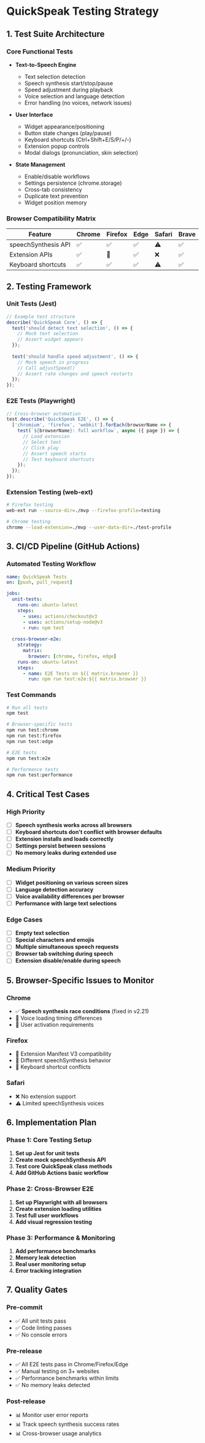 # QuickSpeak Testing Strategy

## 1. Test Suite Architecture

### Core Functional Tests
- **Text-to-Speech Engine**
  - Text selection detection
  - Speech synthesis start/stop/pause
  - Speed adjustment during playback
  - Voice selection and language detection
  - Error handling (no voices, network issues)

- **User Interface**
  - Widget appearance/positioning
  - Button state changes (play/pause)
  - Keyboard shortcuts (Ctrl+Shift+E/S/P/+/-)
  - Extension popup controls
  - Modal dialogs (pronunciation, skin selection)

- **State Management**
  - Enable/disable workflows
  - Settings persistence (chrome.storage)
  - Cross-tab consistency
  - Duplicate text prevention
  - Widget position memory

### Browser Compatibility Matrix
| Feature | Chrome | Firefox | Edge | Safari | Brave |
|---------|--------|---------|------|--------|-------|
| speechSynthesis API | ✅ | ✅ | ✅ | ⚠️ | ✅ |
| Extension APIs | ✅ | 🔄 | ✅ | ❌ | ✅ |
| Keyboard shortcuts | ✅ | ✅ | ✅ | ⚠️ | ✅ |

## 2. Testing Framework

### Unit Tests (Jest)
```javascript
// Example test structure
describe('QuickSpeak Core', () => {
  test('should detect text selection', () => {
    // Mock text selection
    // Assert widget appears
  });
  
  test('should handle speed adjustment', () => {
    // Mock speech in progress
    // Call adjustSpeed()
    // Assert rate changes and speech restarts
  });
});
```

### E2E Tests (Playwright)
```javascript
// Cross-browser automation
test.describe('QuickSpeak E2E', () => {
  ['chromium', 'firefox', 'webkit'].forEach(browserName => {
    test(`${browserName}: full workflow`, async ({ page }) => {
      // Load extension
      // Select text
      // Click play
      // Assert speech starts
      // Test keyboard shortcuts
    });
  });
});
```

### Extension Testing (web-ext)
```bash
# Firefox testing
web-ext run --source-dir=./mvp --firefox-profile=testing

# Chrome testing  
chrome --load-extension=./mvp --user-data-dir=./test-profile
```

## 3. CI/CD Pipeline (GitHub Actions)

### Automated Testing Workflow
```yaml
name: QuickSpeak Tests
on: [push, pull_request]

jobs:
  unit-tests:
    runs-on: ubuntu-latest
    steps:
      - uses: actions/checkout@v3
      - uses: actions/setup-node@v3
      - run: npm test
      
  cross-browser-e2e:
    strategy:
      matrix:
        browser: [chrome, firefox, edge]
    runs-on: ubuntu-latest
    steps:
      - name: E2E Tests on ${{ matrix.browser }}
        run: npm run test:e2e:${{ matrix.browser }}
```

### Test Commands
```bash
# Run all tests
npm test

# Browser-specific tests  
npm run test:chrome
npm run test:firefox
npm run test:edge

# E2E tests
npm run test:e2e

# Performance tests
npm run test:performance
```

## 4. Critical Test Cases

### High Priority
- [ ] **Speech synthesis works across all browsers**
- [ ] **Keyboard shortcuts don't conflict with browser defaults**
- [ ] **Extension installs and loads correctly**
- [ ] **Settings persist between sessions**
- [ ] **No memory leaks during extended use**

### Medium Priority  
- [ ] **Widget positioning on various screen sizes**
- [ ] **Language detection accuracy**
- [ ] **Voice availability differences per browser**
- [ ] **Performance with large text selections**

### Edge Cases
- [ ] **Empty text selection**
- [ ] **Special characters and emojis**
- [ ] **Multiple simultaneous speech requests**
- [ ] **Browser tab switching during speech**
- [ ] **Extension disable/enable during speech**

## 5. Browser-Specific Issues to Monitor

### Chrome
- ✅ **Speech synthesis race conditions** (fixed in v2.21)
- 🔄 Voice loading timing differences
- 🔄 User activation requirements

### Firefox  
- 🔄 Extension Manifest V3 compatibility
- 🔄 Different speechSynthesis behavior
- 🔄 Keyboard shortcut conflicts

### Safari
- ❌ No extension support
- ⚠️ Limited speechSynthesis voices

## 6. Implementation Plan

### Phase 1: Core Testing Setup
1. **Set up Jest for unit tests**
2. **Create mock speechSynthesis API**
3. **Test core QuickSpeak class methods**
4. **Add GitHub Actions basic workflow**

### Phase 2: Cross-Browser E2E
1. **Set up Playwright with all browsers**
2. **Create extension loading utilities**
3. **Test full user workflows**
4. **Add visual regression testing**

### Phase 3: Performance & Monitoring
1. **Add performance benchmarks**
2. **Memory leak detection**
3. **Real user monitoring setup**
4. **Error tracking integration**

## 7. Quality Gates

### Pre-commit
- ✅ All unit tests pass
- ✅ Code linting passes
- ✅ No console errors

### Pre-release
- ✅ All E2E tests pass in Chrome/Firefox/Edge
- ✅ Manual testing on 3+ websites
- ✅ Performance benchmarks within limits
- ✅ No memory leaks detected

### Post-release
- 📊 Monitor user error reports
- 📊 Track speech synthesis success rates
- 📊 Cross-browser usage analytics